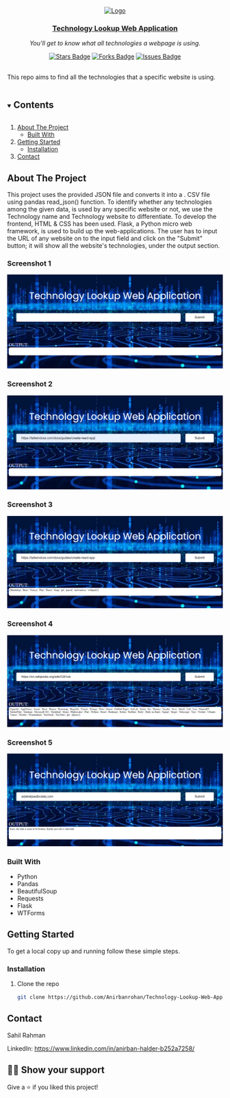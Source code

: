 <p align="center">
  <a href="https://github.com/Anirbanrohan/Technology-Lookup-Web-Application">
    <img src="Technology-Lookup-Web-Application-main/static/techno.ico" alt="Logo" width="80" height="80">
    <h3 align="center">Technology Lookup Web Application</h3>
  </a>
</p>
<p align="center"><i>You'll get to know what all technologies a webpage is using.</i></p>
<div align="center">
  <a href="https://github.com/Anirbanrohan/Technology-Lookup-Web-Application/stargazers"><img src="https://img.shields.io/github/stars/Anirbanrohan/Technology-Lookup-Web-Application" alt="Stars Badge"/></a>
<a href="https://github.com/Anirbanrohan/Technology-Lookup-Web-Application/network/members"><img src="https://img.shields.io/github/forks/Anirbanrohan/Technology-Lookup-Web-Application" alt="Forks Badge"/></a>
<a href="https://github.com/Anirbanrohan/Technology-Lookup-Web-Application/issues"><img src="https://img.shields.io/github/issues/Anirbanrohan/Technology-Lookup-Web-Application" alt="Issues Badge"/></a>
</div>
<br>

This repo aims to find all the technologies that a specific website is using.


<details open="open">
  <summary><h2 style="display: inline-block">Contents</h2></summary>
  <ol>
    <li>
      <a href="#about-the-project">About The Project</a>
      <ul>
        <li><a href="#built-with">Built With</a></li>
      </ul>
    </li>
    <li>
      <a href="#getting-started">Getting Started</a>
      <ul>
        <li><a href="#installation">Installation</a></li>
      </ul>
    </li>
    <li><a href="#contact">Contact</a></li>
  </ol>
</details>


## About The Project

This project uses the provided JSON file and converts it into a . CSV file using pandas read_json() function. To identify whether any technologies among the given data, is used by any specific website or not, we use the Technology name and Technology website to differentiate. To develop the frontend, HTML & CSS has been used. Flask, a Python micro web framework, is used to build up the web-applications. The user has to input the URL of any website on to the input field and click on the "Submit" button; it will show all the website's technologies, under the output section.

### Screenshot 1
![](Technology-Lookup-Web-Application-main/Screenshots/1.png)


### Screenshot 2
![](Technology-Lookup-Web-Application-main/Screenshots/2.png)


### Screenshot 3
![](Technology-Lookup-Web-Application-main/Screenshots/3.png)


### Screenshot 4
![](Technology-Lookup-Web-Application-main/Screenshots/4.png)


### Screenshot 5
![](Technology-Lookup-Web-Application-main/Screenshots/5.png)



### Built With

* Python
* Pandas
* BeautifulSoup
* Requests
* Flask
* WTForms



## Getting Started

To get a local copy up and running follow these simple steps.



### Installation

1. Clone the repo

   ```sh
   git clone https://github.com/Anirbanrohan/Technology-Lookup-Web-Application.git
   ```
   


## Contact

Sahil Rahman

LinkedIn: https://www.linkedin.com/in/anirban-halder-b252a7258/





## :man_astronaut: Show your support

Give a ⭐️ if you liked this project!
